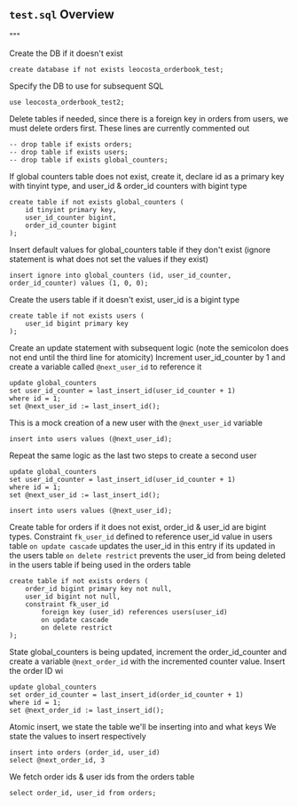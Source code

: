 ## `test.sql` Overview

"""

Create the DB if it doesn't exist
```
create database if not exists leocosta_orderbook_test;
```

Specify the DB to use for subsequent SQL
```
use leocosta_orderbook_test2;
```

Delete tables if needed, since there is a foreign key in orders from users, we must delete orders first. These lines are currently commented out
```
-- drop table if exists orders;
-- drop table if exists users;
-- drop table if exists global_counters;
```

If global counters table does not exist, create it, declare id as a primary key with tinyint type, and user_id & order_id counters with bigint type
```
create table if not exists global_counters (
	id tinyint primary key,
    user_id_counter bigint,
    order_id_counter bigint
);
```

Insert default values for global_counters table if they don't exist (ignore statement is what does not set the values if they exist)
```
insert ignore into global_counters (id, user_id_counter, order_id_counter) values (1, 0, 0);
```

Create the users table if it doesn't exist, user_id is a bigint type
```
create table if not exists users (
	user_id bigint primary key
);
```

Create an update statement with subsequent logic (note the semicolon does not end until the third line for atomicity) Increment user_id_counter by 1 and create a variable called `@next_user_id` to reference it
```
update global_counters
set user_id_counter = last_insert_id(user_id_counter + 1)
where id = 1;
set @next_user_id := last_insert_id();
```

This is a mock creation of a new user with the `@next_user_id` variable
```
insert into users values (@next_user_id);
```

Repeat the same logic as the last two steps to create a second user
```
update global_counters
set user_id_counter = last_insert_id(user_id_counter + 1)
where id = 1;
set @next_user_id := last_insert_id();

insert into users values (@next_user_id);
```

Create table for orders if it does not exist, order_id & user_id are bigint types.
Constraint `fk_user_id` defined to reference user_id value in users table
`on update cascade` updates the user_id in this entry if its updated in the users table
`on delete restrict` prevents the user_id from being deleted in the users table if being used in the orders table
```
create table if not exists orders (
	order_id bigint primary key not null,
	user_id bigint not null,
    constraint fk_user_id
		foreign key (user_id) references users(user_id)
        on update cascade
        on delete restrict
);
```

State global_counters is being updated, increment the order_id_counter and create a variable `@next_order_id` with the incremented counter value. Insert the order ID wi
```
update global_counters
set order_id_counter = last_insert_id(order_id_counter + 1)
where id = 1;
set @next_order_id := last_insert_id();
```

Atomic insert, we state the table we'll be inserting into and what keys
We state the values to insert respectively

```
insert into orders (order_id, user_id)
select @next_order_id, 3
```

We fetch order ids & user ids from the orders table
```
select order_id, user_id from orders;
```

